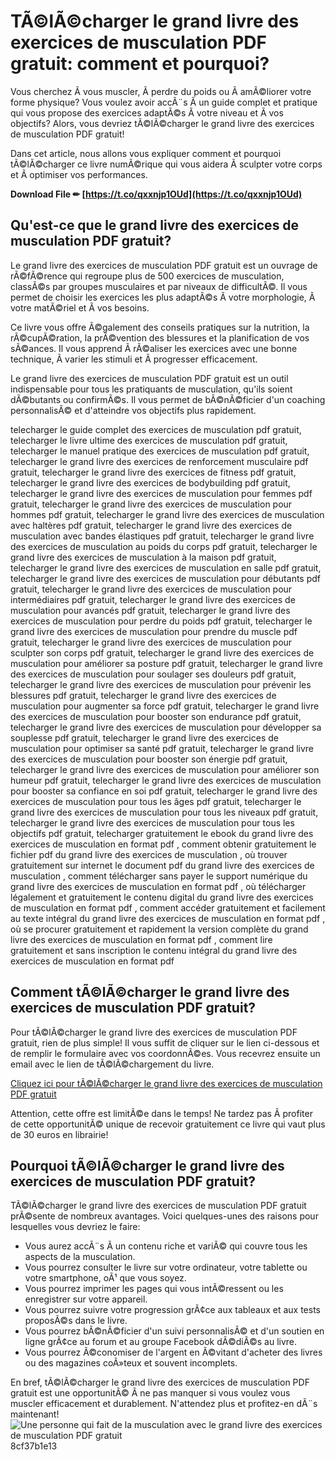 
 
# TÃ©lÃ©charger le grand livre des exercices de musculation PDF gratuit: comment et pourquoi?
 
Vous cherchez Ã  vous muscler, Ã  perdre du poids ou Ã  amÃ©liorer votre forme physique? Vous voulez avoir accÃ¨s Ã  un guide complet et pratique qui vous propose des exercices adaptÃ©s Ã  votre niveau et Ã  vos objectifs? Alors, vous devriez tÃ©lÃ©charger le grand livre des exercices de musculation PDF gratuit!
 
Dans cet article, nous allons vous expliquer comment et pourquoi tÃ©lÃ©charger ce livre numÃ©rique qui vous aidera Ã  sculpter votre corps et Ã  optimiser vos performances.
 
**Download File ✏ [https://t.co/qxxnjp1OUd](https://t.co/qxxnjp1OUd)**


 
## Qu'est-ce que le grand livre des exercices de musculation PDF gratuit?
 
Le grand livre des exercices de musculation PDF gratuit est un ouvrage de rÃ©fÃ©rence qui regroupe plus de 500 exercices de musculation, classÃ©s par groupes musculaires et par niveaux de difficultÃ©. Il vous permet de choisir les exercices les plus adaptÃ©s Ã  votre morphologie, Ã  votre matÃ©riel et Ã  vos besoins.
 
Ce livre vous offre Ã©galement des conseils pratiques sur la nutrition, la rÃ©cupÃ©ration, la prÃ©vention des blessures et la planification de vos sÃ©ances. Il vous apprend Ã  rÃ©aliser les exercices avec une bonne technique, Ã  varier les stimuli et Ã  progresser efficacement.
 
Le grand livre des exercices de musculation PDF gratuit est un outil indispensable pour tous les pratiquants de musculation, qu'ils soient dÃ©butants ou confirmÃ©s. Il vous permet de bÃ©nÃ©ficier d'un coaching personnalisÃ© et d'atteindre vos objectifs plus rapidement.
 
telecharger le guide complet des exercices de musculation pdf gratuit,  telecharger le livre ultime des exercices de musculation pdf gratuit,  telecharger le manuel pratique des exercices de musculation pdf gratuit,  telecharger le grand livre des exercices de renforcement musculaire pdf gratuit,  telecharger le grand livre des exercices de fitness pdf gratuit,  telecharger le grand livre des exercices de bodybuilding pdf gratuit,  telecharger le grand livre des exercices de musculation pour femmes pdf gratuit,  telecharger le grand livre des exercices de musculation pour hommes pdf gratuit,  telecharger le grand livre des exercices de musculation avec haltères pdf gratuit,  telecharger le grand livre des exercices de musculation avec bandes élastiques pdf gratuit,  telecharger le grand livre des exercices de musculation au poids du corps pdf gratuit,  telecharger le grand livre des exercices de musculation à la maison pdf gratuit,  telecharger le grand livre des exercices de musculation en salle pdf gratuit,  telecharger le grand livre des exercices de musculation pour débutants pdf gratuit,  telecharger le grand livre des exercices de musculation pour intermédiaires pdf gratuit,  telecharger le grand livre des exercices de musculation pour avancés pdf gratuit,  telecharger le grand livre des exercices de musculation pour perdre du poids pdf gratuit,  telecharger le grand livre des exercices de musculation pour prendre du muscle pdf gratuit,  telecharger le grand livre des exercices de musculation pour sculpter son corps pdf gratuit,  telecharger le grand livre des exercices de musculation pour améliorer sa posture pdf gratuit,  telecharger le grand livre des exercices de musculation pour soulager ses douleurs pdf gratuit,  telecharger le grand livre des exercices de musculation pour prévenir les blessures pdf gratuit,  telecharger le grand livre des exercices de musculation pour augmenter sa force pdf gratuit,  telecharger le grand livre des exercices de musculation pour booster son endurance pdf gratuit,  telecharger le grand livre des exercices de musculation pour développer sa souplesse pdf gratuit,  telecharger le grand livre des exercices de musculation pour optimiser sa santé pdf gratuit,  telecharger le grand livre des exercices de musculation pour booster son énergie pdf gratuit,  telecharger le grand livre des exercices de musculation pour améliorer son humeur pdf gratuit,  telecharger le grand livre des exercices de musculation pour booster sa confiance en soi pdf gratuit,  telecharger le grand livre des exercices de musculation pour tous les âges pdf gratuit,  telecharger le grand livre des exercices de musculation pour tous les niveaux pdf gratuit,  telecharger le grand livre des exercices de musculation pour tous les objectifs pdf gratuit,  telecharger gratuitement le ebook du grand livre des exercices de musculation en format pdf ,  comment obtenir gratuitement le fichier pdf du grand livre des exercices de musculation ,  où trouver gratuitement sur internet le document pdf du grand livre des exercices de musculation ,  comment télécharger sans payer le support numérique du grand livre des exercices de musculation en format pdf ,  où télécharger légalement et gratuitement le contenu digital du grand livre des exercices de musculation en format pdf ,  comment accéder gratuitement et facilement au texte intégral du grand livre des exercices de musculation en format pdf ,  où se procurer gratuitement et rapidement la version complète du grand livre des exercices de musculation en format pdf ,  comment lire gratuitement et sans inscription le contenu intégral du grand livre des exercices de musculation en format pdf
 
## Comment tÃ©lÃ©charger le grand livre des exercices de musculation PDF gratuit?
 
Pour tÃ©lÃ©charger le grand livre des exercices de musculation PDF gratuit, rien de plus simple! Il vous suffit de cliquer sur le lien ci-dessous et de remplir le formulaire avec vos coordonnÃ©es. Vous recevrez ensuite un email avec le lien de tÃ©lÃ©chargement du livre.
 
[Cliquez ici pour tÃ©lÃ©charger le grand livre des exercices de musculation PDF gratuit](https://example.com/download)
 
Attention, cette offre est limitÃ©e dans le temps! Ne tardez pas Ã  profiter de cette opportunitÃ© unique de recevoir gratuitement ce livre qui vaut plus de 30 euros en librairie!
 
## Pourquoi tÃ©lÃ©charger le grand livre des exercices de musculation PDF gratuit?
 
TÃ©lÃ©charger le grand livre des exercices de musculation PDF gratuit prÃ©sente de nombreux avantages. Voici quelques-unes des raisons pour lesquelles vous devriez le faire:
 
- Vous aurez accÃ¨s Ã  un contenu riche et variÃ© qui couvre tous les aspects de la musculation.
- Vous pourrez consulter le livre sur votre ordinateur, votre tablette ou votre smartphone, oÃ¹ que vous soyez.
- Vous pourrez imprimer les pages qui vous intÃ©ressent ou les enregistrer sur votre appareil.
- Vous pourrez suivre votre progression grÃ¢ce aux tableaux et aux tests proposÃ©s dans le livre.
- Vous pourrez bÃ©nÃ©ficier d'un suivi personnalisÃ© et d'un soutien en ligne grÃ¢ce au forum et au groupe Facebook dÃ©diÃ©s au livre.
- Vous pourrez Ã©conomiser de l'argent en Ã©vitant d'acheter des livres ou des magazines coÃ»teux et souvent incomplets.

En bref, tÃ©lÃ©charger le grand livre des exercices de musculation PDF gratuit est une opportunitÃ© Ã  ne pas manquer si vous voulez vous muscler efficacement et durablement. N'attendez plus et profitez-en dÃ¨s maintenant!
 ![Une personne qui fait de la musculation avec le grand livre des exercices de musculation PDF gratuit](https://example.com/image.jpg) 8cf37b1e13
 
